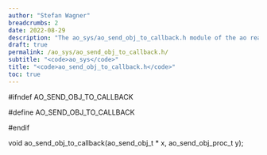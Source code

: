 ```yaml
---
author: "Stefan Wagner"
breadcrumbs: 2
date: 2022-08-29
description: "The ao_sys/ao_send_obj_to_callback.h module of the ao real-time operating system."
draft: true
permalink: /ao_sys/ao_send_obj_to_callback.h/ 
subtitle: "<code>ao_sys</code>"
title: "<code>ao_send_obj_to_callback.h</code>"
toc: true
---
```


#ifndef AO_SEND_OBJ_TO_CALLBACK

#define AO_SEND_OBJ_TO_CALLBACK

#endif

void    ao_send_obj_to_callback(ao_send_obj_t * x, ao_send_obj_proc_t y);


